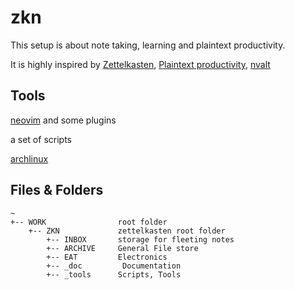 # zkn

This setup is about note taking, learning and plaintext productivity.

It is highly inspired by [Zettelkasten](https://niklas-luhmann-archiv.de/nachlass/zettelkasten), [Plaintext productivity](https://plaintext-productivity.net/), [nvalt](https://github.com/ttscoff/nv)

## Tools
[neovim](https://github.com/neovim/neovim) and some plugins

a set of scripts

[archlinux](https://github.com/archlinux)

## Files & Folders

```
~
+-- WORK                root folder
    +-- ZKN             zettelkasten root folder
        +-- INBOX       storage for fleeting notes
        +-- ARCHIVE     General File store
        +-- EAT         Electronics
        +-- _doc         Documentation
        +-- _tools      Scripts, Tools
```

